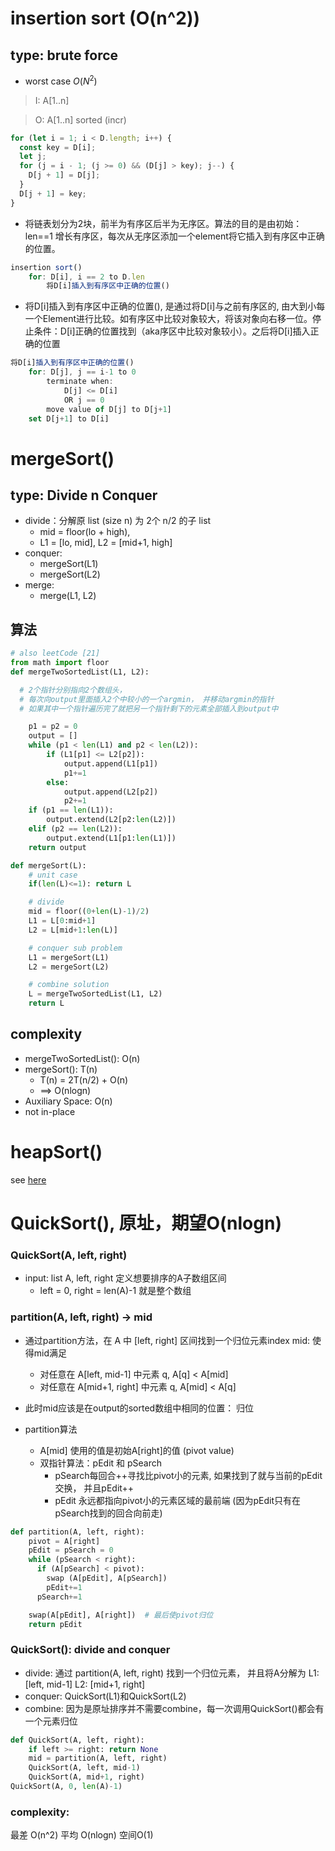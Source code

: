 # insertion sort (O(n^2))
## type: brute force
- worst case $O(N^2)$
   
>I: A[1..n]

>O: A[1..n] sorted (incr)

```js
for (let i = 1; i < D.length; i++) {
  const key = D[i];
  let j;
  for (j = i - 1; (j >= 0) && (D[j] > key); j--) {
    D[j + 1] = D[j];
  }
  D[j + 1] = key;
}
```

- 将链表划分为2块，前半为有序区后半为无序区。算法的目的是由初始：len==1 增长有序区，每次从无序区添加一个element将它插入到有序区中正确的位置。

```js
insertion sort()
    for: D[i], i == 2 to D.len
        将D[i]插入到有序区中正确的位置()
```
- 将D[i]插入到有序区中正确的位置(), 是通过将D[i]与之前有序区的, 由大到小每一个Element进行比较。如有序区中比较对象较大，将该对象向右移一位。停止条件：D[i]正确的位置找到（aka序区中比较对象较小）。之后将D[i]插入正确的位置
```js
将D[i]插入到有序区中正确的位置()
    for: D[j], j == i-1 to 0
        terminate when: 
            D[j] <= D[i]  
            OR j == 0     
        move value of D[j] to D[j+1]
    set D[j+1] to D[i]
```

# mergeSort()
## type: Divide n Conquer
- divide：分解原 list (size n) 为 2个 n/2 的子 list
  - mid = floor(lo + high), 
  - L1 = [lo, mid], L2 = [mid+1, high]
- conquer:
  - mergeSort(L1)
  - mergeSort(L2)
- merge:
  - merge(L1, L2)
## 算法
```py
# also leetCode [21]
from math import floor
def mergeTwoSortedList(L1, L2):

  # 2个指针分别指向2个数组头， 
  # 每次向output里面插入2个中较小的一个argmin， 并移动argmin的指针
  # 如果其中一个指针遍历完了就把另一个指针剩下的元素全部插入到output中

    p1 = p2 = 0
    output = []
    while (p1 < len(L1) and p2 < len(L2)):
        if (L1[p1] <= L2[p2]):
            output.append(L1[p1])
            p1+=1
        else:
            output.append(L2[p2])
            p2+=1
    if (p1 == len(L1)):
        output.extend(L2[p2:len(L2)])
    elif (p2 == len(L2)):
        output.extend(L1[p1:len(L1)])
    return output

def mergeSort(L):
    # unit case
    if(len(L)<=1): return L

    # divide
    mid = floor((0+len(L)-1)/2)
    L1 = L[0:mid+1]
    L2 = L[mid+1:len(L)]

    # conquer sub problem
    L1 = mergeSort(L1)
    L2 = mergeSort(L2)

    # combine solution
    L = mergeTwoSortedList(L1, L2)
    return L
```
## complexity
- mergeTwoSortedList(): O(n)
- mergeSort(): T(n)
  - T(n) = 2T(n/2) + O(n)  
  - ==> O(nlogn)
- Auxiliary Space: O(n)
- not in-place
# heapSort()
see [here](../DataStructure/AdvStructures.md#Heap)

# QuickSort(), 原址，期望O(nlogn)
### QuickSort(A, left, right)
- input: list A, left, right 定义想要排序的A子数组区间
  - left = 0, right = len(A)-1 就是整个数组
  
### partition(A, left, right) -> mid
- 通过partition方法，在 A 中 [left, right] 区间找到一个归位元素index mid: 使得mid满足
  - 对任意在 A[left, mid-1] 中元素 q, A[q] < A[mid]
  - 对任意在 A[mid+1, right] 中元素 q, A[mid] < A[q] 
- 此时mid应该是在output的sorted数组中相同的位置： 归位

- partition算法
  - A[mid] 使用的值是初始A[right]的值 (pivot value)
  - 双指针算法：pEdit 和 pSearch
    - pSearch每回合++寻找比pivot小的元素, 如果找到了就与当前的pEdit交换， 并且pEdit++
    - pEdit 永远都指向pivot小的元素区域的最前端 (因为pEdit只有在pSearch找到的回合向前走)
```py
def partition(A, left, right):
    pivot = A[right]
    pEdit = pSearch = 0
    while (pSearch < right):
      if (A[pSearch] < pivot):
        swap (A[pEdit], A[pSearch])
        pEdit+=1
      pSearch+=1

    swap(A[pEdit], A[right])  # 最后使pivot归位
    return pEdit
```
### QuickSort(): divide and conquer
- divide: 通过 partition(A, left, right) 找到一个归位元素， 并且将A分解为 L1: [left, mid-1] L2: [mid+1, right]
- conquer: QuickSort(L1)和QuickSort(L2)
- combine: 因为是原址排序并不需要combine，每一次调用QuickSort()都会有一个元素归位

```py
def QuickSort(A, left, right):
    if left >= right: return None
    mid = partition(A, left, right)
    QuickSort(A, left, mid-1)
    QuickSort(A, mid+1, right)
QuickSort(A, 0, len(A)-1)
```

### complexity:
最差 O(n^2)
平均 O(nlogn)
空间O(1)